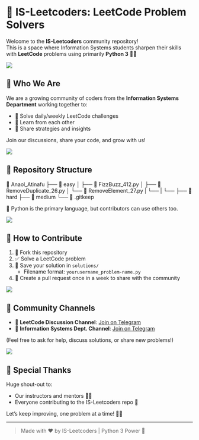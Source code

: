 # 🐍 IS-Leetcoders: LeetCode Problem Solvers

Welcome to the **IS-Leetcoders** community repository!  
This is a space where Information Systems students sharpen their skills with **LeetCode** problems using primarily **Python 3** 🐍✨


<a target="_blank" rel="noopener noreferrer nofollow" href="https://user-images.githubusercontent.com/73097560/115834477-dbab4500-a447-11eb-908a-139a6edaec5c.gif" data-target="animated-image.originalLink"><img src="https://user-images.githubusercontent.com/73097560/115834477-dbab4500-a447-11eb-908a-139a6edaec5c.gif" style="max-width: 100%; display: inline-block;" data-target="animated-image.originalImage"></a>


## 👥 Who We Are

We are a growing community of coders from the **Information Systems Department** working together to:

- 🧩 Solve daily/weekly LeetCode challenges
- 🤝 Learn from each other
- 💬 Share strategies and insights

Join our discussions, share your code, and grow with us!


<a target="_blank" rel="noopener noreferrer nofollow" href="https://user-images.githubusercontent.com/73097560/115834477-dbab4500-a447-11eb-908a-139a6edaec5c.gif" data-target="animated-image.originalLink"><img src="https://user-images.githubusercontent.com/73097560/115834477-dbab4500-a447-11eb-908a-139a6edaec5c.gif" style="max-width: 100%; display: inline-block;" data-target="animated-image.originalImage"></a>


## 📁 Repository Structure

📂 Anaol_Atinafu
├── 📁 easy
│   ├── 🐍 FizzBuzz_412.py
│   ├── 🐍 RemoveDuplicate_26.py
│   └── 🐍 RemoveElement_27.py
|   └──
|   └──
├── 📁 hard
├── 📁 medium
└── 📄 .gitkeep



📌 Python is the primary language, but contributors can use others too.

<a target="_blank" rel="noopener noreferrer nofollow" href="https://user-images.githubusercontent.com/73097560/115834477-dbab4500-a447-11eb-908a-139a6edaec5c.gif" data-target="animated-image.originalLink"><img src="https://user-images.githubusercontent.com/73097560/115834477-dbab4500-a447-11eb-908a-139a6edaec5c.gif" style="max-width: 100%; display: inline-block;" data-target="animated-image.originalImage"></a>

## 🚀 How to Contribute

1. 🍴 Fork this repository
2. ✅ Solve a LeetCode problem
3. 📂 Save your solution in `solutions/`  
   - Filename format: `yourusername_problem-name.py`
4. 📝 Create a pull request once in a week to share with the community


<a target="_blank" rel="noopener noreferrer nofollow" href="https://user-images.githubusercontent.com/73097560/115834477-dbab4500-a447-11eb-908a-139a6edaec5c.gif" data-target="animated-image.originalLink"><img src="https://user-images.githubusercontent.com/73097560/115834477-dbab4500-a447-11eb-908a-139a6edaec5c.gif" style="max-width: 100%; display: inline-block;" data-target="animated-image.originalImage"></a>

## 🔗 Community Channels

- 💬 **LeetCode Discussion Channel**: [Join on Telegram](https://t.me/leetcode_is)
- 🏫 **Information Systems Dept. Channel**: [Join on Telegram](https://t.me/InformationSystemsHub)

(Feel free to ask for help, discuss solutions, or share new problems!)


<a target="_blank" rel="noopener noreferrer nofollow" href="https://user-images.githubusercontent.com/73097560/115834477-dbab4500-a447-11eb-908a-139a6edaec5c.gif" data-target="animated-image.originalLink"><img src="https://user-images.githubusercontent.com/73097560/115834477-dbab4500-a447-11eb-908a-139a6edaec5c.gif" style="max-width: 100%; display: inline-block;" data-target="animated-image.originalImage"></a>

## 🙌 Special Thanks

Huge shout-out to:
- Our instructors and mentors 👩‍🏫
- Everyone contributing to the IS-Leetcoders repo 🌟

Let’s keep improving, one problem at a time! 💪🔥

---

> Made with ❤️ by IS-Leetcoders | Python 3 Power 🐍
